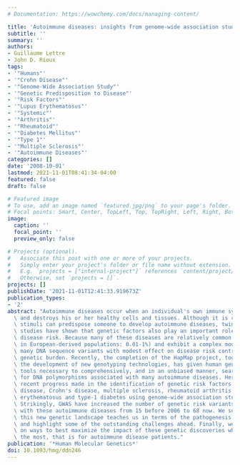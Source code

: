 ```yaml
---
# Documentation: https://wowchemy.com/docs/managing-content/

title: 'Autoimmune diseases: insights from genome-wide association studies'
subtitle: ''
summary: ''
authors:
- Guillaume Lettre
- John D. Rioux
tags:
- '"Humans"'
- '"Crohn Disease"'
- '"Genome-Wide Association Study"'
- '"Genetic Predisposition to Disease"'
- '"Risk Factors"'
- '"Lupus Erythematosus"'
- '"Systemic"'
- '"Arthritis"'
- '"Rheumatoid"'
- '"Diabetes Mellitus"'
- '"Type 1"'
- '"Multiple Sclerosis"'
- '"Autoimmune Diseases"'
categories: []
date: '2008-10-01'
lastmod: 2021-11-01T08:41:34-04:00
featured: false
draft: false

# Featured image
# To use, add an image named `featured.jpg/png` to your page's folder.
# Focal points: Smart, Center, TopLeft, Top, TopRight, Left, Right, BottomLeft, Bottom, BottomRight.
image:
  caption: ''
  focal_point: ''
  preview_only: false

# Projects (optional).
#   Associate this post with one or more of your projects.
#   Simply enter your project's folder or file name without extension.
#   E.g. `projects = ["internal-project"]` references `content/project/deep-learning/index.md`.
#   Otherwise, set `projects = []`.
projects: []
publishDate: '2021-11-01T12:41:33.919673Z'
publication_types:
- '2'
abstract: "Autoimmune diseases occur when an individual's own immune system attacks\
  \ and destroys his or her healthy cells and tissues. Although it is clear that environmental\
  \ stimuli can predispose someone to develop autoimmune diseases, twin- and family-based\
  \ studies have shown that genetic factors also play an important role in modifying\
  \ disease risk. Because many of these diseases are relatively common (prevalence\
  \ in European-derived populations: 0.01-1%) and exhibit a complex mode of inheritance,\
  \ many DNA sequence variants with modest effect on disease risk contribute to the\
  \ genetic burden. Recently, the completion of the HapMap project, together with\
  \ the development of new genotyping technologies, has given human geneticists the\
  \ tools necessary to comprehensively, and in an unbiased manner, search our genome\
  \ for DNA polymorphisms associated with many autoimmune diseases. Here we review\
  \ recent progress made in the identification of genetic risk factors for celiac\
  \ disease, Crohn's disease, multiple sclerosis, rheumatoid arthritis, systemic lupus\
  \ erythematosus and type-1 diabetes using genome-wide association studies (GWAS).\
  \ Strikingly, GWAS have increased the number of genetic risk variants associated\
  \ with these autoimmune diseases from 15 before 2006 to 68 now. We summarize what\
  \ this new genetic landscape teaches us in terms of the pathogenesis of these diseases,\
  \ and highlight some of the outstanding challenges ahead. Finally, we open a discussion\
  \ on ways to best maximize the impact of these genetic discoveries where it matters\
  \ the most, that is for autoimmune disease patients."
publication: '*Human Molecular Genetics*'
doi: 10.1093/hmg/ddn246
---
```

